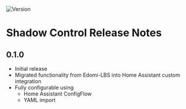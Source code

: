 ![Version](https://img.shields.io/github/v/release/starwarsfan/shadow-control?style=for-the-badge)

# Shadow Control Release Notes

## 0.1.0
* Initial release
* Migrated functionality from Edomi-LBS into Home Assistant custom integration
* Fully configurable using 
  * Home Assistant ConfigFlow
  * YAML import
